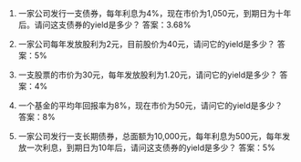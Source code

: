

1. 一家公司发行一支债券，每年利息为4%，现在市价为1,050元，到期日为十年后。请问这支债券的yield是多少？
答案：3.68%

2. 一家公司每年发放股利为2元，目前股价为40元，请问它的yield是多少？
答案：5%

3. 一支股票的市价为30元，每年发放股利为1.20元，请问它的yield是多少？
答案：4%

4. 一个基金的平均年回报率为8%，现在市价为50元，请问它的yield是多少？
答案：8%

5. 一家公司发行一支长期债券，总面额为10,000元，每年利息为500元，每年发放一次利息，到期日为10年后，请问这支债券的yield是多少？
答案：5%